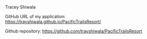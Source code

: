 Tracey Shiwala

GitHub URL of my application: https://trayshiwala.github.io/PacificTrailsResort/

Github repository: https://github.com/trayshiwala/PacificTrailsResort
